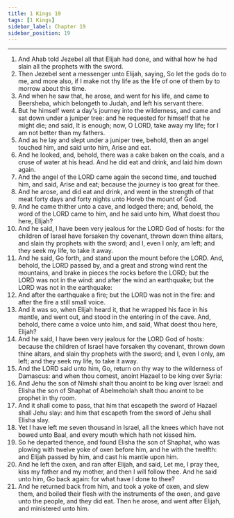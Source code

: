 ```yaml
---
title: 1 Kings 19
tags: [1 Kings]
sidebar_label: Chapter 19
sidebar_position: 19
---
```


---
1. And Ahab told Jezebel all that Elijah had done, and withal how he had slain all the prophets with the sword.
2. Then Jezebel sent a messenger unto Elijah, saying, So let the gods do to me, and more also, if I make not thy life as the life of one of them by to morrow about this time.
3. And when he saw that, he arose, and went for his life, and came to Beersheba, which belongeth to Judah, and left his servant there.
4. But he himself went a day's journey into the wilderness, and came and sat down under a juniper tree: and he requested for himself that he might die; and said, It is enough; now, O LORD, take away my life; for I am not better than my fathers.
5. And as he lay and slept under a juniper tree, behold, then an angel touched him, and said unto him, Arise and eat.
6. And he looked, and, behold, there was a cake baken on the coals, and a cruse of water at his head. And he did eat and drink, and laid him down again.
7. And the angel of the LORD came again the second time, and touched him, and said, Arise and eat; because the journey is too great for thee.
8. And he arose, and did eat and drink, and went in the strength of that meat forty days and forty nights unto Horeb the mount of God.
9. And he came thither unto a cave, and lodged there; and, behold, the word of the LORD came to him, and he said unto him, What doest thou here, Elijah?
10. And he said, I have been very jealous for the LORD God of hosts: for the children of Israel have forsaken thy covenant, thrown down thine altars, and slain thy prophets with the sword; and I, even I only, am left; and they seek my life, to take it away.
11. And he said, Go forth, and stand upon the mount before the LORD. And, behold, the LORD passed by, and a great and strong wind rent the mountains, and brake in pieces the rocks before the LORD; but the LORD was not in the wind: and after the wind an earthquake; but the LORD was not in the earthquake:
12. And after the earthquake a fire; but the LORD was not in the fire: and after the fire a still small voice.
13. And it was so, when Elijah heard it, that he wrapped his face in his mantle, and went out, and stood in the entering in of the cave. And, behold, there came a voice unto him, and said, What doest thou here, Elijah?
14. And he said, I have been very jealous for the LORD God of hosts: because the children of Israel have forsaken thy covenant, thrown down thine altars, and slain thy prophets with the sword; and I, even I only, am left; and they seek my life, to take it away.
15. And the LORD said unto him, Go, return on thy way to the wilderness of Damascus: and when thou comest, anoint Hazael to be king over Syria:
16. And Jehu the son of Nimshi shalt thou anoint to be king over Israel: and Elisha the son of Shaphat of Abelmeholah shalt thou anoint to be prophet in thy room.
17. And it shall come to pass, that him that escapeth the sword of Hazael shall Jehu slay: and him that escapeth from the sword of Jehu shall Elisha slay.
18. Yet I have left me seven thousand in Israel, all the knees which have not bowed unto Baal, and every mouth which hath not kissed him.
19. So he departed thence, and found Elisha the son of Shaphat, who was plowing with twelve yoke of oxen before him, and he with the twelfth: and Elijah passed by him, and cast his mantle upon him.
20. And he left the oxen, and ran after Elijah, and said, Let me, I pray thee, kiss my father and my mother, and then I will follow thee. And he said unto him, Go back again: for what have I done to thee?
21. And he returned back from him, and took a yoke of oxen, and slew them, and boiled their flesh with the instruments of the oxen, and gave unto the people, and they did eat. Then he arose, and went after Elijah, and ministered unto him.